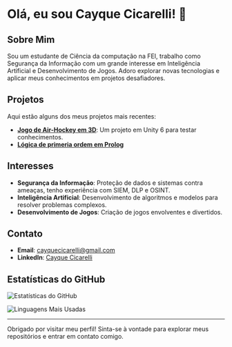 # Olá, eu sou Cayque Cicarelli! 👋

## Sobre Mim

Sou um estudante de Ciência da computação na FEI, trabalho como Segurança da Informação com um grande interesse em Inteligência Artificial e Desenvolvimento de Jogos. Adoro explorar novas tecnologias e aplicar meus conhecimentos em projetos desafiadores.

## Projetos

Aqui estão alguns dos meus projetos mais recentes:

- **[Jogo de Air-Hockey em 3D](https://github.com/NeonBrasil/Air-Hockey)**: Um projeto em Unity 6 para testar conhecimentos.
- **[Lógica de primeria ordem em Prolog](https://github.com/NeonBrasil/L-gico-Primeira-Ordem)**

## Interesses

- **Segurança da Informação**: Proteção de dados e sistemas contra ameaças, tenho experiência com SIEM, DLP e OSINT.
- **Inteligência Artificial**: Desenvolvimento de algoritmos e modelos para resolver problemas complexos.
- **Desenvolvimento de Jogos**: Criação de jogos envolventes e divertidos.

## Contato

- **Email**: [cayquecicarelli@gmail.com](cayquecicarelli@gmail.com)
- **LinkedIn**: [Cayque Cicarelli](https://www.linkedin.com/in/cayque-cicarelli/)

## Estatísticas do GitHub

![Estatísticas do GitHub](https://github-readme-stats.vercel.app/api?username=NeonBrasil&show_icons=true&theme=radical)

![Linguagens Mais Usadas](https://github-readme-stats.vercel.app/api/top-langs/?username=NeonBrasil&layout=compact&theme=radical)

---

Obrigado por visitar meu perfil! Sinta-se à vontade para explorar meus repositórios e entrar em contato comigo.
